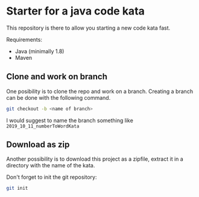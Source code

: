 # Starter for a java code kata

This repository is there to allow you starting a new code kata fast.

Requirements:

* Java (minimally 1.8)
* Maven

## Clone and work on branch

One posibility is to clone the repo and work on a branch. Creating a branch can be done with the following command.

```bash
git checkout -b <name of branch>
```

I would suggest to name the branch something like ```2019_10_11_numberToWordKata```

## Download as zip

Another possibility is to download this project as a zipfile, extract it in a directory with the name of the kata.

Don't forget to init the git repository:

```bash
git init
```

